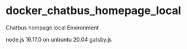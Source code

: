 # docker_chatbus_homepage_local

Chatbus hompage local Environment

node.js 16.17.0 on unbuntu 20.04
gatsby.js
